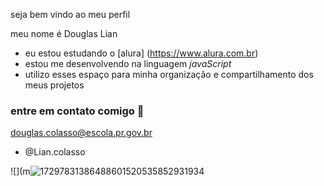 seja bem vindo ao meu perfil

meu nome é Douglas Lian

- eu estou estudando o [alura] (https://www.alura.com.br)
- estou me desenvolvendo na linguagem *javaScript*
- utilizo esses espaço para minha organização e compartilhamento dos meus projetos

### entre em contato comigo 📧

douglas.colasso@escola.pr.gov.br 
- @Lian.colasso

![](m![17297831386488601520535852931934](https://github.com/user-attachments/assets/a4436434-36c8-43ec-8516-f7ff39ac219c)

